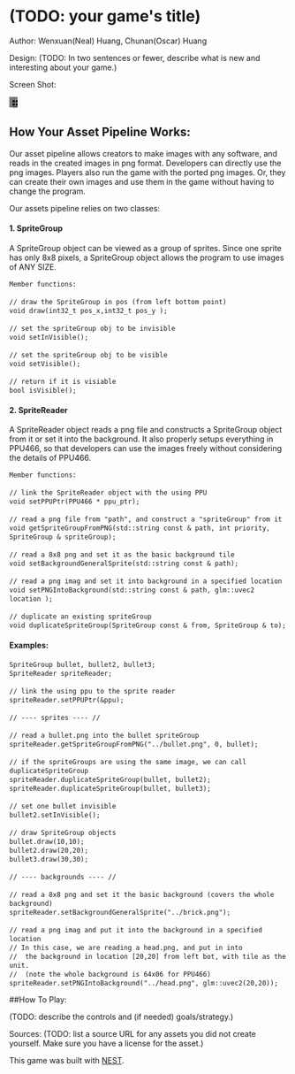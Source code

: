# (TODO: your game's title)

Author: Wenxuan(Neal) Huang, Chunan(Oscar) Huang

Design: (TODO: In two sentences or fewer, describe what is new and interesting about your game.)

Screen Shot:

![Screen Shot](screenshot.png)

## How Your Asset Pipeline Works:

Our asset pipeline allows creators to make images with any software, and reads in the created images in png format. 
Developers can directly use the png images. 
Players also run the game with the ported png images. Or, they can create their own images and use them in the game without having to change the program. 

Our assets pipeline relies on two classes:

#### 1. SpriteGroup

A SpriteGroup object can be viewed as a group of sprites. Since one sprite has only 8x8 pixels, a SpriteGroup object allows the program to use images of ANY SIZE.

    Member functions: 

    // draw the SpriteGroup in pos (from left bottom point)
    void draw(int32_t pos_x,int32_t pos_y ); 
    
    // set the spriteGroup obj to be invisible
    void setInVisible(); 
    
    // set the spriteGroup obj to be visible
    void setVisible();   
    
    // return if it is visiable
    bool isVisible();

#### 2. SpriteReader

A SpriteReader object reads a png file and constructs a SpriteGroup object from it or set it into the background. It also properly setups everything in PPU466, so that developers can use the images freely without considering the details of PPU466.

    Member functions: 
    
    // link the SpriteReader object with the using PPU
    void setPPUPtr(PPU466 * ppu_ptr);
    
    // read a png file from "path", and construct a "spriteGroup" from it
    void getSpriteGroupFromPNG(std::string const & path, int priority, SpriteGroup & spriteGroup);
    
    // read a 8x8 png and set it as the basic background tile
    void setBackgroundGeneralSprite(std::string const & path);
    
    // read a png imag and set it into background in a specified location
    void setPNGIntoBackground(std::string const & path, glm::uvec2 location );
    
    // duplicate an existing spriteGroup
    void duplicateSpriteGroup(SpriteGroup const & from, SpriteGroup & to);

#### Examples:

    SpriteGroup bullet, bullet2, bullet3;
    SpriteReader spriteReader;

    // link the using ppu to the sprite reader
	spriteReader.setPPUPtr(&ppu);

	// ---- sprites ---- //
	
	// read a bullet.png into the bullet spriteGroup
	spriteReader.getSpriteGroupFromPNG("../bullet.png", 0, bullet);
	
    // if the spriteGroups are using the same image, we can call duplicateSpriteGroup 
	spriteReader.duplicateSpriteGroup(bullet, bullet2);
	spriteReader.duplicateSpriteGroup(bullet, bullet3);

    // set one bullet invisible
    bullet2.setInVisible();

    // draw SpriteGroup objects
    bullet.draw(10,10);
	bullet2.draw(20,20);
	bullet3.draw(30,30);

	// ---- backgrounds ---- //
	
    // read a 8x8 png and set it the basic background (covers the whole background)
	spriteReader.setBackgroundGeneralSprite("../brick.png");

	// read a png imag and put it into the background in a specified location
	// In this case, we are reading a head.png, and put in into
	//  the background in location [20,20] from left bot, with tile as the unit. 
	//  (note the whole background is 64x06 for PPU466)
	spriteReader.setPNGIntoBackground("../head.png", glm::uvec2(20,20));


##How To Play:

(TODO: describe the controls and (if needed) goals/strategy.)

Sources: (TODO: list a source URL for any assets you did not create yourself. Make sure you have a license for the asset.)

This game was built with [NEST](NEST.md).

